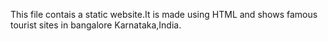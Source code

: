 This file contais a static website.It is made using HTML and shows famous tourist sites in bangalore Karnataka,India.
